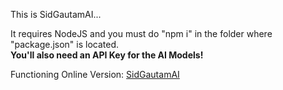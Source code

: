 This is SidGautamAI...

It requires NodeJS and you must do "npm i" in the folder where "package.json" is located.<br>**You'll also need an API Key for the AI Models!**

Functioning Online Version: [SidGautamAI](https://sidgautam/ai-chat/)

